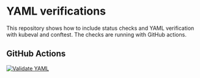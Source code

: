 # YAML verifications

This repository shows how to include status checks and YAML verification with kubeval and conftest. The checks are running with GitHub actions.

## GitHub Actions

[![Validate YAML](https://github.com/fredrkl/yamlverificationgithubaction/actions/workflows/validateYAML.yaml/badge.svg)](https://github.com/fredrkl/yamlverificationgithubaction/actions/workflows/validateYAML.yaml)

